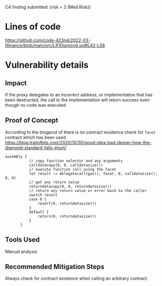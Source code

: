 C4 finding submitted: (risk = 2 (Med Risk))

 # Lines of code

https://github.com/code-423n4/2022-03-lifinance/blob/main/src/LiFiDiamond.sol#L42-L58


# Vulnerability details

## Impact
If the proxy delegates to an incorrect address, or implementation that has been destructed, the call to the implementation will return success even though no code was executed

## Proof of Concept
According to the blogpost of there is no contract existence check for `facet` contract which has been used
https://blog.trailofbits.com/2020/10/30/good-idea-bad-design-how-the-diamond-standard-falls-short/

```
assembly {
           // copy function selector and any arguments
           calldatacopy(0, 0, calldatasize())
           // execute function call using the facet
           let result := delegatecall(gas(), facet, 0, calldatasize(), 0, 0)
           // get any return value
           returndatacopy(0, 0, returndatasize())
           // return any return value or error back to the caller
           switch result
           case 0 {
               revert(0, returndatasize())
           }
           default {
               return(0, returndatasize())
           }
       }
```

## Tools Used
Manual analysis

## Recommended Mitigation Steps
Always check for contract existence when calling an arbitrary contract.